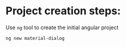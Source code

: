 # Project creation steps:

Use `ng` tool to create the initial angular project

````
ng new material-dialog
````

